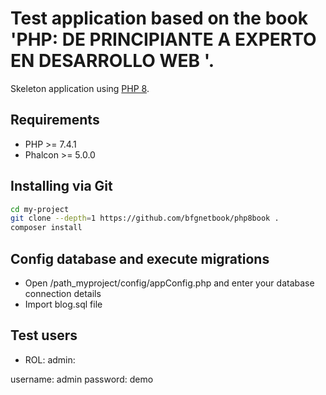 # Test application based on the book 'PHP: DE PRINCIPIANTE A EXPERTO EN DESARROLLO WEB '.

Skeleton application using  [PHP 8](https://www.php.net).

## Requirements

- PHP >= 7.4.1
- Phalcon >= 5.0.0

## Installing via Git

```bash
cd my-project
git clone --depth=1 https://github.com/bfgnetbook/php8book .
composer install
```
## Config database and execute migrations

- Open /path_myproject/config/appConfig.php and enter your database connection details
- Import blog.sql file

## Test users

- ROL: admin:

username: admin
password: demo
